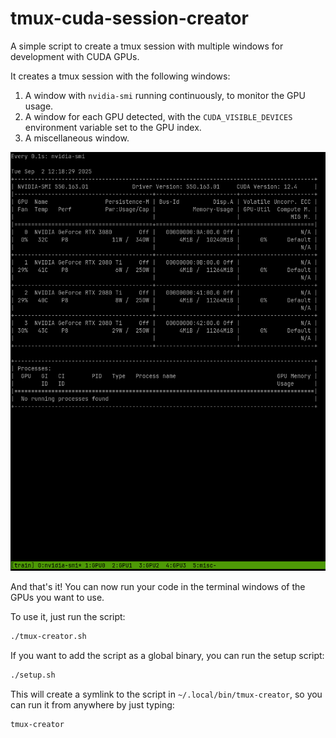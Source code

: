 # tmux-cuda-session-creator
A simple script to create a tmux session with multiple windows for development with CUDA GPUs.

It creates a tmux session with the following windows:
1. A window with `nvidia-smi` running continuously, to monitor the GPU usage.
2. A window for each GPU detected, with the `CUDA_VISIBLE_DEVICES` environment variable set to the GPU index.
3. A miscellaneous window.

![Example](docs/example.png)

And that's it! You can now run your code in the terminal windows of the GPUs you want to use.

To use it, just run the script:
```bash
./tmux-creator.sh
```

If you want to add the script as a global binary, you can run the setup script:
```bash
./setup.sh
```

This will create a symlink to the script in `~/.local/bin/tmux-creator`, so you can run it from anywhere by just typing:
```bash
tmux-creator
```